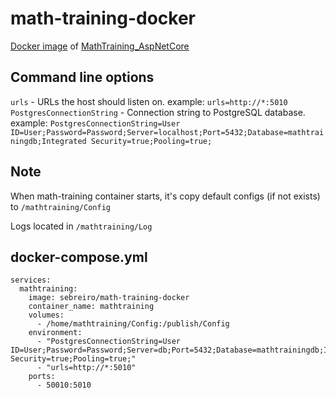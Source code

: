 # math-training-docker #
[Docker image](https://hub.docker.com/r/sebreiro/math-training-docker/) of [MathTraining_AspNetCore](https://github.com/Sebreiro/MathTraining_AspNetCore)

Command line options
---

`urls` - URLs the host should listen on. example: `urls=http://*:5010`  
`PostgresConnectionString` - Connection string to PostgreSQL database. example: `PostgresConnectionString=User ID=User;Password=Password;Server=localhost;Port=5432;Database=mathtrainingdb;Integrated Security=true;Pooling=true;`  

Note
---
When math-training container starts, it's copy default configs (if not exists) to `/mathtraining/Config`

Logs located in `/mathtraining/Log`

 docker-compose.yml 
---
```
services:
  mathtraining:
    image: sebreiro/math-training-docker
    container_name: mathtraining
    volumes: 
      - /home/mathtraining/Config:/publish/Config
    environment:
      - "PostgresConnectionString=User ID=User;Password=Password;Server=db;Port=5432;Database=mathtrainingdb;Integrated Security=true;Pooling=true;"
      - "urls=http://*:5010"
    ports:
      - 50010:5010   
```
